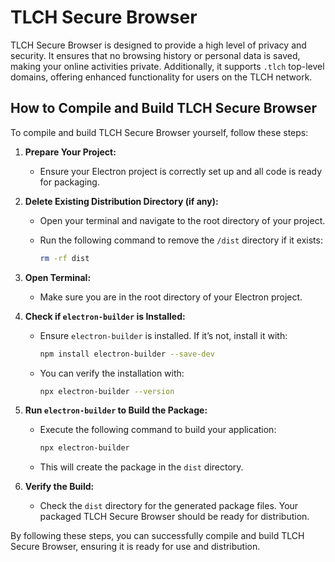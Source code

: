 # TLCH Secure Browser

TLCH Secure Browser is designed to provide a high level of privacy and security. It ensures that no browsing history or personal data is saved, making your online activities private. Additionally, it supports `.tlch` top-level domains, offering enhanced functionality for users on the TLCH network.

## How to Compile and Build TLCH Secure Browser

To compile and build TLCH Secure Browser yourself, follow these steps:

1. **Prepare Your Project:**
   - Ensure your Electron project is correctly set up and all code is ready for packaging.

2. **Delete Existing Distribution Directory (if any):**
   - Open your terminal and navigate to the root directory of your project.
   - Run the following command to remove the `/dist` directory if it exists:

     ```bash
     rm -rf dist
     ```

3. **Open Terminal:**
   - Make sure you are in the root directory of your Electron project.

4. **Check if `electron-builder` is Installed:**
   - Ensure `electron-builder` is installed. If it’s not, install it with:

     ```bash
     npm install electron-builder --save-dev
     ```

   - You can verify the installation with:

     ```bash
     npx electron-builder --version
     ```

5. **Run `electron-builder` to Build the Package:**
   - Execute the following command to build your application:

     ```bash
     npx electron-builder
     ```

   - This will create the package in the `dist` directory.

6. **Verify the Build:**
   - Check the `dist` directory for the generated package files. Your packaged TLCH Secure Browser should be ready for distribution.

By following these steps, you can successfully compile and build TLCH Secure Browser, ensuring it is ready for use and distribution.
